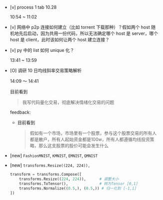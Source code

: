 * [v] process 1 tab 10.28

    10:54 ~ 11:02

* [v] 网络中 p2p 连接如何建立（比如 torrent 下载那种）？假如两个 host 随机地先后启动，因为共用一份代码，所以无法确定哪个 host 是 server，哪个 host 是 client，此时该如何让两个 host 建立连接？

* [v] py 中的 list 如何 unique 化？

    13:41 ~ 13:59

* [O] 调研 10 日均线斜率交易策略解析

    14:09 ～ 14:41

    目前看到

    > 我写代码量化交易，彻底解决情绪化交易的问题

    feedback:

    * 目前看到

        > 假如有一个市场，市场里有一个股票，参与这个股票交易的所有人都是散户，所有人起始资金都是100w，所有人都遵循均线投资策略，那么这支股票的股价可能会发生什么

* [new] `FashionMNIST`, `KMNIST`, `EMNIST`, `QMNIST`

* [new] `transforms.Resize((224, 224)),`

    ```py
    transform = transforms.Compose([
        transforms.Resize((224, 224)),      # 调整大小
        transforms.ToTensor(),              # 转为Tensor [0,1]
        transforms.Normalize((0.5,), (0.5,)) # 归一化到 [-1,1]
    ])
    ```